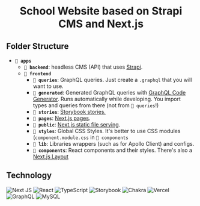 <h1 align="center">School Website based on Strapi CMS and Next.js</h1>
</p>

## Folder Structure

- **`📁 apps`**
  - **`📁 backend`**: headless CMS (API) that uses [Strapi](https://strapi.com/).
  - **`📁 frontend`**
    - **`📁 queries`**: GraphQL queries. Just create a `.graphql` that you will want to use.
    - **`📁 generated`**: Generated GraphQL queries with [GraphQL Code Generator](https://www.graphql-code-generator.com/). Runs automatically while developing. You import types and queries from there (not from `📁 queries`!)
    - **`📁 stories`**: [Storybook stories.](https://storybook.js.org/docs/react/writing-stories/introduction/)
    - **`📁 pages`**: [Next.js pages](https://nextjs.org/docs/basic-features/pages).
    - **`📁 public`**: [Next.js static file serving](https://nextjs.org/docs/basic-features/static-file-serving).
    - **`📁 styles`**: Global CSS Styles. It's better to use CSS modules (`component.module.css` in `📁 components`
    - **`📁 lib`**: Libraries wrappers (such as for Apollo Client) and configs.
    - **`📁 components`**: React components and their styles. There's also a [Next.js Layout](https://nextjs.org/docs/basic-features/layouts)

## Technology

![Next JS](https://img.shields.io/badge/Next-black?style=for-the-badge&logo=next.js&logoColor=white)
![React](https://img.shields.io/badge/react-%2320232a.svg?style=for-the-badge&logo=react&logoColor=%2361DAFB)
![TypeScript](https://img.shields.io/badge/typescript-%23007ACC.svg?style=for-the-badge&logo=typescript&logoColor=white)
![Storybook](https://img.shields.io/badge/-Storybook-FF4785?style=for-the-badge&logo=storybook&logoColor=white)
![Chakra](https://img.shields.io/badge/chakra-%234ED1C5.svg?style=for-the-badge&logo=chakraui&logoColor=white)
![Vercel](https://img.shields.io/badge/vercel-%23000000.svg?style=for-the-badge&logo=vercel&logoColor=white)
![GraphQL](https://img.shields.io/badge/-GraphQL-E10098?style=for-the-badge&logo=graphql&logoColor=white)
![MySQL](https://img.shields.io/badge/mysql-%2300f.svg?style=for-the-badge&logo=mysql&logoColor=white)

